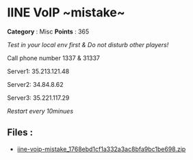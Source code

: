 # IINE VoIP ~mistake~

**Category** : Misc
**Points** : 365

*Test in your local env first & Do not disturb other players!*

Call phone number 1337 & 31337
	
Server1: 35.213.121.48

Server2: 34.84.8.62

Server3: 35.221.117.29

*Restart every 10minues*

## Files : 
 - [iine-voip-mistake_1768ebd1cf1a332a3ac8bfa9bc1be698.zip](./iine-voip-mistake_1768ebd1cf1a332a3ac8bfa9bc1be698.zip)


